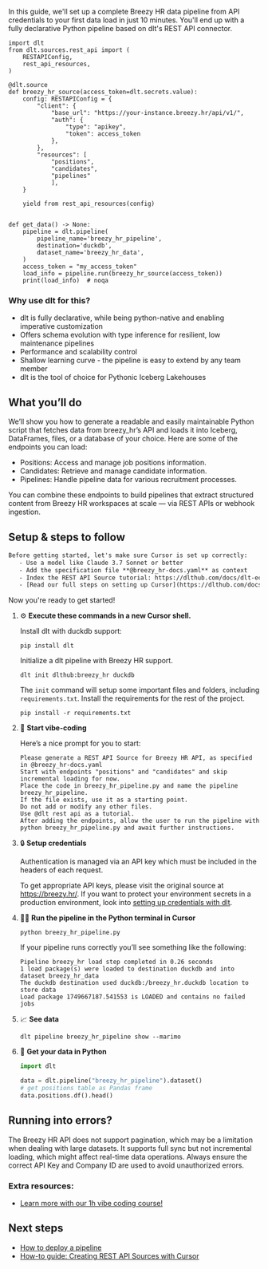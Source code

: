 In this guide, we'll set up a complete Breezy HR data pipeline from API credentials to your first data load in just 10 minutes. You'll end up with a fully declarative Python pipeline based on dlt's REST API connector.

```python-outcome
import dlt
from dlt.sources.rest_api import (
    RESTAPIConfig,
    rest_api_resources,
)

@dlt.source
def breezy_hr_source(access_token=dlt.secrets.value):
    config: RESTAPIConfig = {
        "client": {
            "base_url": "https://your-instance.breezy.hr/api/v1/",
            "auth": {
                "type": "apikey",
                "token": access_token
            },
        },
        "resources": [
            "positions",
            "candidates",
            "pipelines"
            ],
    }

    yield from rest_api_resources(config)


def get_data() -> None:
    pipeline = dlt.pipeline(
        pipeline_name='breezy_hr_pipeline',
        destination='duckdb',
        dataset_name='breezy_hr_data', 
    )
    access_token = "my_access_token"
    load_info = pipeline.run(breezy_hr_source(access_token))
    print(load_info)  # noqa
```

### Why use dlt for this?

- dlt is fully declarative, while being python-native and enabling imperative customization
- Offers schema evolution with type inference for resilient, low maintenance pipelines
- Performance and scalability control
- Shallow learning curve - the pipeline is easy to extend by any team member
- dlt is the tool of choice for Pythonic Iceberg Lakehouses

## What you’ll do

We’ll show you how to generate a readable and easily maintainable Python script that fetches data from breezy_hr’s API and loads it into Iceberg, DataFrames, files, or a database of your choice. Here are some of the endpoints you can load:

- Positions: Access and manage job positions information.
- Candidates: Retrieve and manage candidate information.
- Pipelines: Handle pipeline data for various recruitment processes.

You can combine these endpoints to build pipelines that extract structured content from Breezy HR workspaces at scale — via REST APIs or webhook ingestion.

## Setup & steps to follow

```default
Before getting started, let's make sure Cursor is set up correctly:
   - Use a model like Claude 3.7 Sonnet or better
   - Add the specification file **@breezy_hr-docs.yaml** as context
   - Index the REST API Source tutorial: https://dlthub.com/docs/dlt-ecosystem/verified-sources/rest_api/ and add it to context as **@dlt rest api**
   - [Read our full steps on setting up Cursor](https://dlthub.com/docs/dlt-ecosystem/llm-tooling/cursor-restapi#23-configuring-cursor-with-documentation)
```

Now you're ready to get started! 

1. ⚙️ **Execute these commands in a new Cursor shell.**
    
    Install dlt with duckdb support:
    ```shell
    pip install dlt
    ```

    Initialize a dlt pipeline with Breezy HR support.
    ```shell
    dlt init dlthub:breezy_hr duckdb
    ```

    The `init` command will setup some important files and folders, including `requirements.txt`. Install the requirements for the rest of the project.
    ```shell
    pip install -r requirements.txt
    ```
    
2. 🤠 **Start vibe-coding**
    
    Here’s a nice prompt for you to start: 
    
    ```prompt
    Please generate a REST API Source for Breezy HR API, as specified in @breezy_hr-docs.yaml 
    Start with endpoints "positions" and "candidates" and skip incremental loading for now. 
    Place the code in breezy_hr_pipeline.py and name the pipeline breezy_hr_pipeline. 
    If the file exists, use it as a starting point. 
    Do not add or modify any other files. 
    Use @dlt rest api as a tutorial. 
    After adding the endpoints, allow the user to run the pipeline with python breezy_hr_pipeline.py and await further instructions.
    ```

    
3. 🔒 **Setup credentials** 
    
    Authentication is managed via an API key which must be included in the headers of each request.
    
    To get appropriate API keys, please visit the original source at https://breezy.hr/.
    If you want to protect your environment secrets in a production environment, look into [setting up credentials with dlt](https://dlthub.com/docs/walkthroughs/add_credentials).
    
4. 🏃‍♀️ **Run the pipeline in the Python terminal in Cursor**
    
    ```shell
    python breezy_hr_pipeline.py
    ```
    
    If your pipeline runs correctly you’ll see something like the following:
    
    ```shell
    Pipeline breezy_hr load step completed in 0.26 seconds
    1 load package(s) were loaded to destination duckdb and into dataset breezy_hr_data
    The duckdb destination used duckdb:/breezy_hr.duckdb location to store data
    Load package 1749667187.541553 is LOADED and contains no failed jobs
    ```
    
5. 📈 **See data**
    
    ```shell
    dlt pipeline breezy_hr_pipeline show --marimo
    ```
    
6. 🐍 **Get your data in Python**
    
    ```python
    import dlt

   data = dlt.pipeline("breezy_hr_pipeline").dataset()
   # get positions table as Pandas frame
   data.positions.df().head()
    ```

## Running into errors?

The Breezy HR API does not support pagination, which may be a limitation when dealing with large datasets. It supports full sync but not incremental loading, which might affect real-time data operations. Always ensure the correct API Key and Company ID are used to avoid unauthorized errors.

### Extra resources:

- [Learn more with our 1h vibe coding course!](https://www.youtube.com/watch?v=GGid70rnJuM)

## Next steps

- [How to deploy a pipeline](https://dlthub.com/docs/walkthroughs/deploy-a-pipeline)
- [How-to guide: Creating REST API Sources with Cursor](https://dlthub.com/docs/dlt-ecosystem/llm-tooling/cursor-restapi)